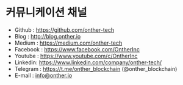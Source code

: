 # 커뮤니케이션 채널
<!-- * 웹사이트 -->
<!-- * 블로그 -->
<!-- * SNS 가이드라인 -->
<!-- * 제품 -->
* Github : https://github.com/onther-tech
* Blog : http://blog.onther.io​ ​
* Medium : https://medium.com/onther-tech
* Facebook : https://www.facebook.com/OntherInc
* Youtube : https://www.youtube.com/c/OntherInc
* Linkedin: https://www.linkedin.com/company/onther-tech/
* Telegram : https://t.me/onther_blockchain (@onther_blockchain)
* E-mail : info@onther.io
